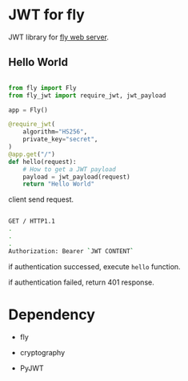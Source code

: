 
# JWT for fly

JWT library for [fly web server](https://github.com/tatsuya4649/fly).

## Hello World

```python

from fly import Fly
from fly_jwt import require_jwt, jwt_payload

app = Fly()

@require_jwt(
    algorithm="HS256",
    private_key="secret",
)
@app.get("/")
def hello(request):
    # How to get a JWT payload
    payload = jwt_payload(request)
    return "Hello World"

```

client send request.

```bash

GET / HTTP1.1
.
. 
.
Authorization: Bearer `JWT CONTENT`

```

if authentication successed, execute `hello` function.

if authentication failed, return 401 response.

# Dependency

* fly

* cryptography

* PyJWT
